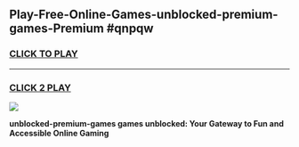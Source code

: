
## Play-Free-Online-Games-unblocked-premium-games-Premium #qnpqw
<h3>
<a href="https://premium.freeplayer.one?title=unblocked-premium-games&ref=8M">CLICK TO PLAY</a></h3>
<hr>

<h3>
<a href="https://premium.freeplayer.one?title=unblocked-premium-games&ref=8M">CLICK 2 PLAY</a>
  
</h3>

<a href="https://premium.freeplayer.one?title=unblocked-premium-games&ref=8M"><img src="https://clearcache.store/games.png"></a>


**unblocked-premium-games games unblocked: Your Gateway to Fun and Accessible Online Gaming**
